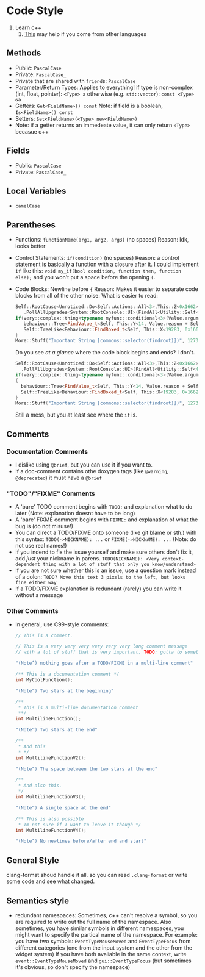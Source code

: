 # Code Style

1. Learn c++
   1. [This][cpp_help1] may help if you come from other languages

## Methods

* Public: `PascalCase`
* Private: `PascalCase_`
* Private that are shared with `friend`s: `PascalCase`
* Parameter/Return Types: Applies to everything!
   if type is non-complex (int, float, pointer): `<Type> a`
   otherwise (e.g. `std::vector`): `const <Type> &a`
* Getters: `Get<FieldName>() const`
   Note: if field is a boolean, `Is<FieldName>() const`
* Setters: `Set<FieldName>(<Type> new<FieldName>)`
* Note: if a getter returns an immedeate value, it can only return `<Type>`
   becasue c++

## Fields

* Public: `PascalCase`
* Private: `PascalCase_`

## Local Variables

* `camelCase`

## Parentheses

* Functions: `functionName(arg1, arg2, arg3)` (no spaces)
   Reason: Idk, looks better
* Control Statements: `if(condition)` (no spaces)
   Reason: a control statement is basically a function with a closure after it.
   I could implement `if` like this: `void my_if(bool condition, function then, function else);`
   and you won't put a space before the opening `(`.
* Code Blocks: Newline before  `{`
   Reason: Makes it easier to separate code blocks from all of the other noise:
   What is easier to read:

   ```c++
   Self::RootCause<Unnoticed::Do<Self::Actions::All<3>,This::Z<0x1662>>>
      .PollAllUpgrades<System::RootConsole::UI>(FindAll<Utility::Self<4>>).GenerateInternalStateMachine(143);
   if(very::complex::thing<typename myfunc::conditional<3>(Value.argument + 3) == (Condition::V<17>)) {
      behaviour::Tree<FindValue_t<Self, This::Y<14, Value.reason + Self>>>::Generate<K13 == (this->ValuesT<3>().argument)>();
      Self::TreeLike<Behaviour::FindBoxed_t<Self, This::X<19283, 0x1662>>>.Poll<Console>(Logger::SelectAllMatching<this->Predicate<3>);
   }
   More::Stuff("Important String [commons::selector(findroot)])", 127382.28f 0x17283 + 7128372.2f & 3)
   ```

   Do you see *at a glance* where the code block begins and ends? I don't.

    ```c++
   Self::RootCause<Unnoticed::Do<Self::Actions::All<3>,This::Z<0x1662>>>
      .PollAllUpgrades<System::RootConsole::UI>(FindAll<Utility::Self<4>>).GenerateInternalStateMachine(143);
   if(very::complex::thing<typename myfunc::conditional<3>(Value.argument + 3) == (Condition::V<17>))
   {
      behaviour::Tree<FindValue_t<Self, This::Y<14, Value.reason + Self>>>::Generate<K13 == (this->ValuesT<3>().argument)>();
      Self::TreeLike<Behaviour::FindBoxed_t<Self, This::X<19283, 0x1662>>>.Poll<Console>(Logger::SelectAllMatching<this->Predicate<3>);
   }
   More::Stuff("Important String [commons::selector(findroot)])", 127382.28f 0x17283 + 7128372.2f & 3)
   ```

   Still a mess, but you at least see where the `if` is.

## Comments

### Documentation Comments

* I dislike using `@brief`, but you can use it if you want to.
* If a doc-comment contains othe doxygen tags (like `@warning`, `@deprecated`) it must have a `@brief`

### "TODO"/"FIXME" Comments

* A 'bare' TODO comment begins with `TODO:` and explanation what to do later (Note: explanation doesnt have to be long)
* A 'bare' FIXME comment begins with `FIXME:` and explanation of what the bug is (do not misuse!)
* You can direct a TODO/FIXME onto someone (like git blame or sth.) with this syntax:
  `TODO(->NICKNAME): ...` or `FIXME(->NICKNAME): ...` (Note: do not use real names!)
* If you indend to fix the issue yourself and make sure others don't fix it, add *just* your nickname in parens.
  `TODO(NICKNAME): <Very context-dependent thing with a lot of stuff that only you know/understand>`
* If you are not sure whether this is an issue, use a question mark instead
of a colon:
  `TODO? Move this text 3 pixels to the left, but looks fine either way`
* If a TODO/FIXME explanation is redundant (rarely) you can write it without a message

### Other Comments

* In general, use C99-style comments:

  ```c++
  // This is a comment.
  
  // This is a very very very very very very long comment message
  // with a lot of stuff that is very important. TODO: gotta to somethin'!

  "(Note^) nothing goes after a TODO/FIXME in a multi-line comment"

  /** This is a documentation comment */
  int MyCoolFunction();

  "(Note^) Two stars at the beginning"

  /**
   * This is a multi-line documentation comment
   **/
  int MultilineFunction();

  "(Note^) Two stars at the end"

  /**
   * And this
   * */
  int MultilineFunctionV2();

  "(Note^) The space between the two stars at the end"

  /**
   * And also this.
   */
  int MultilineFunctionV3();
  
  "(Note^) A single space at the end"

  /** This is also possible
   * Im not sure if I want to leave it though */
  int MultilineFunctionV4();
  
  "(Note^) No newlines before/after end and start"
  ```

## General Style

clang-format shoud handle it all.
so you can read `.clang-format` or
write some code and see what changed.

## Semantics style

* redundant namespaces:
  Sometimes, c++ can't resolve a symbol, so you are required to
  write out the full name of the namespace. Also sometimes, you
  have similar symbols in different namespaces, you might want
  to specify the partical name of the namespace. For example:
  you have two symbols: `EventTypeMouseMoved` and `EventTypeFocus`
  from  different categories (one from the input system and the
  other from the widget system) If you have both avaliable in
  the same context, write `event::EventTypeMouseMoved` and
  `gui::EventTypeFocus` (but sometimes it's obvious, so don't
  specify the namespace)

[cpp_help1]: https://stackoverflow.com/a/333964/9110517
